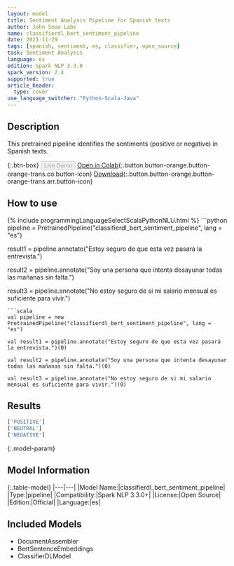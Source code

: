 ```yaml
---
layout: model
title: Sentiment Analysis Pipeline for Spanish texts
author: John Snow Labs
name: classifierdl_bert_sentiment_pipeline
date: 2021-11-29
tags: [spanish, sentiment, es, classifier, open_source]
task: Sentiment Analysis
language: es
edition: Spark NLP 3.3.0
spark_version: 2.4
supported: true
article_header:
  type: cover
use_language_switcher: "Python-Scala-Java"
---
```


## Description

This pretrained pipeline identifies the sentiments (positive or negative) in Spanish texts.

{:.btn-box}
<button class="button button-orange" disabled>Live Demo</button>
[Open in Colab](https://colab.research.google.com/github/JohnSnowLabs/spark-nlp-workshop/blob/master/tutorials/streamlit_notebooks/CLASSIFICATION_ES_SENTIMENT.ipynb){:.button.button-orange.button-orange-trans.co.button-icon}
[Download](https://s3.amazonaws.com/auxdata.johnsnowlabs.com/public/models/classifierdl_bert_sentiment_pipeline_es_3.3.0_2.4_1638192149292.zip){:.button.button-orange.button-orange-trans.arr.button-icon}

## How to use



<div class="tabs-box" markdown="1">
{% include programmingLanguageSelectScalaPythonNLU.html %}
```python
pipeline = PretrainedPipeline("classifierdl_bert_sentiment_pipeline", lang = "es")

result1 = pipeline.annotate("Estoy seguro de que esta vez pasará la entrevista.")

result2 = pipeline.annotate("Soy una persona que intenta desayunar todas las mañanas sin falta.")

result3 = pipeline.annotate("No estoy seguro de si mi salario mensual es suficiente para vivir.")
```
```scala
val pipeline = new PretrainedPipeline("classifierdl_bert_sentiment_pipeline", lang = "es")

val result1 = pipeline.annotate("Estoy seguro de que esta vez pasará la entrevista.")(0)

val result2 = pipeline.annotate("Soy una persona que intenta desayunar todas las mañanas sin falta.")(0)

val result3 = pipeline.annotate("No estoy seguro de si mi salario mensual es suficiente para vivir.")(0)
```
</div>

## Results

```bash
['POSITIVE']
['NEUTRAL']
['NEGATIVE']
```

{:.model-param}
## Model Information

{:.table-model}
|---|---|
|Model Name:|classifierdl_bert_sentiment_pipeline|
|Type:|pipeline|
|Compatibility:|Spark NLP 3.3.0+|
|License:|Open Source|
|Edition:|Official|
|Language:|es|

## Included Models

- DocumentAssembler
- BertSentenceEmbeddings
- ClassifierDLModel